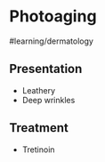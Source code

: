 # Photoaging
#learning/dermatology
## Presentation
* Leathery
* Deep wrinkles

## Treatment
* Tretinoin
